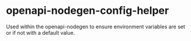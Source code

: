 # openapi-nodegen-config-helper

Used within the openapi-nodegen to ensure environment variables are set or if not with a default value.

